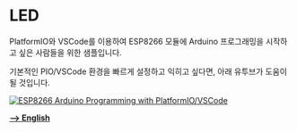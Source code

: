 # LED

<p>PlatformIO와 VSCode를 이용하여 ESP8266 모듈에 Arduino 프로그래밍을 시작하고 싶은 사람들을 위한 샘플입니다.</p>

<p>기본적인 PIO/VSCode 환경을 빠르게 설정하고 익히고 싶다면, 아래 유투브가 도움이 될 것입니다.</p>

  [![ESP8266 Arduino Programming with PlatformIO/VSCode](https://user-images.githubusercontent.com/13171662/133170158-c8babe75-e539-428f-9ae8-2fd9010a7c1f.jpg)](https://youtu.be/rT6PiDliol8 "ESP8266 Arduino Programming with PlatformIO/VSCode")



[**--> English**](/README_en.md)
